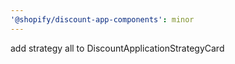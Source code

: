 ```yaml
---
'@shopify/discount-app-components': minor
---
```


add strategy all to DiscountApplicationStrategyCard

